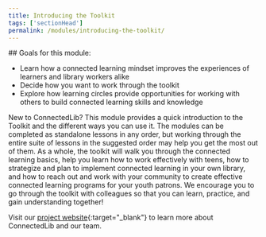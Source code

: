```yaml
---
title: Introducing the Toolkit
tags: ['sectionHead']
permalink: /modules/introducing-the-toolkit/
---
```


<div class="callout objectives" markdown="1"> 
## Goals for this module: 

* Learn how a connected learning mindset improves the experiences of learners and library workers alike
* Decide how you want to work through the toolkit
* Explore how learning circles provide opportunities for working with others to build connected learning skills and knowledge
</div>

New to ConnectedLib? This module provides a quick introduction to the Toolkit and the different ways you can use it. The modules can be completed as standalone lessons in any order, but working through the entire suite of lessons in the suggested order may help you get the most out of them. As a whole, the toolkit will walk you through the connected learning basics, help you learn how to work effectively with teens, how to strategize and plan to implement connected learning in your own library, and how to reach out and work with your community to create effective connected learning programs for your youth patrons. We encourage you to go through the toolkit with colleagues so that you can learn, practice, and gain understanding together!


Visit our [project website](http://connectedlib.ischool.uw.edu/){:target="_blank"} to learn more about ConnectedLib and our team.